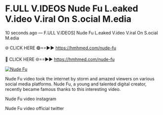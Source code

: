 # F.ULL V.IDEOS Nude Fu L.eaked V.ideo V.iral On S.ocial M.edia

10 seconds ago — F.ULL V.IDEOS] Nude Fu L.eaked V.ideo V.iral On S.ocial M.edia

🌐 CLICK HERE 🟢==►► https://hmhmed.com/nude-fu

🔴 CLICK HERE 🌐==►► https://hmhmed.com/nude-fu

[![Nude Fu](https://i.imgur.com/dJHk4Zq.gif)](https://hmhmed.com/nude-fu)

Nude Fu video took the internet by storm and amazed viewers on various social media platforms. Nude Fu, a young and talented digital creator, recently became famous thanks to this interesting video.

Nude Fu video instagram

Nude Fu video official twitter